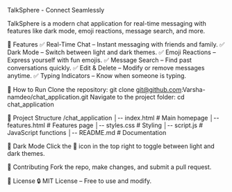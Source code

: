 TalkSphere - Connect Seamlessly

TalkSphere is a modern chat application for real-time messaging with features like dark mode, emoji reactions, message search, and more.


🚀 Features
✅ Real-Time Chat – Instant messaging with friends and family.
✅ Dark Mode – Switch between light and dark themes.
✅ Emoji Reactions – Express yourself with fun emojis.
✅ Message Search – Find past conversations quickly.
✅ Edit & Delete – Modify or remove messages anytime.
✅ Typing Indicators – Know when someone is typing.


📜 How to Run
Clone the repository:
git clone git@github.com:Varsha-namdeo/chat_application.git
Navigate to the project folder:
cd chat_application


📂 Project Structure
/chat_application
│-- index.html         # Main homepage
│-- features.html      # Features page
│-- styles.css         # Styling
│-- script.js          # JavaScript functions
│-- README.md          # Documentation


🌙 Dark Mode
Click the 🌙 icon in the top right to toggle between light and dark themes.



📢 Contributing
Fork the repo, make changes, and submit a pull request.

📄 License
🔒 MIT License – Free to use and modify.
